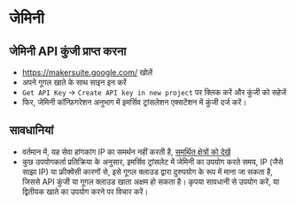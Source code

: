 # जेमिनी

## जेमिनी API कुंजी प्राप्त करना

- https://makersuite.google.com/ खोलें
- अपने गूगल खाते के साथ साइन इन करें
- `Get API Key` -> `Create API key in new project` पर क्लिक करें और कुंजी को सहेजें
- फिर, जेमिनी कॉन्फ़िगरेशन अनुभाग में इमर्सिव ट्रांसलेशन एक्सटेंशन में कुंजी दर्ज करें।

## सावधानियां

- वर्तमान में, यह सेवा हांगकांग IP का समर्थन नहीं करती है, [समर्थित क्षेत्रों को देखें](https://ai.google.dev/available_regions)
- कुछ उपयोगकर्ता प्रतिक्रिया के अनुसार, इमर्सिव ट्रांसलेट में जेमिनी का उपयोग करते समय, IP (जैसे साझा IP) या फ्रीक्वेंसी कारणों से, इसे गूगल क्लाउड द्वारा दुरुपयोग के रूप में माना जा सकता है, जिससे API कुंजी या गूगल क्लाउड खाता अक्षम हो सकता है। कृपया सावधानी से उपयोग करें, या द्वितीयक खाते का उपयोग करने पर विचार करें।
